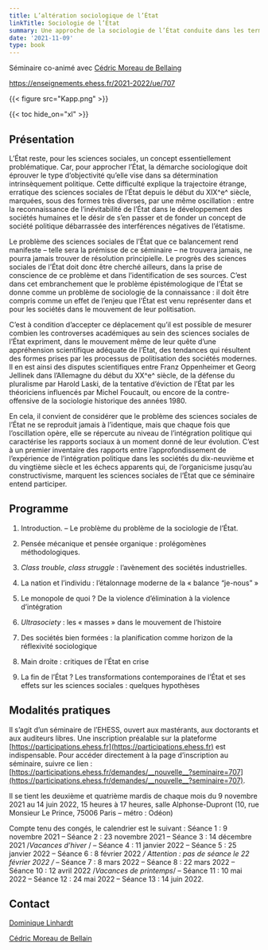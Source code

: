 ```yaml
---
title: L’altération sociologique de l’État
linkTitle: Sociologie de l’État
summary: Une approche de la sociologie de l’État conduite dans les termes de la sociologie de la connaissance.
date: '2021-11-09'
type: book
---
```


Séminaire co-animé avec [Cédric Moreau de Bellaing](https://lier-fyt.ehess.fr/membres/cedric-moreau-de-bellaing)

https://enseignements.ehess.fr/2021-2022/ue/707

{{< figure src="Kapp.png" >}}

{{< toc hide_on="xl" >}}

## Présentation

L’État reste, pour les sciences sociales, un concept essentiellement problématique. Car, pour approcher l’État, la démarche sociologique doit éprouver le type d’objectivité qu’elle vise dans sa détermination intrinsèquement politique. Cette difficulté explique la trajectoire étrange, erratique des sciences sociales de l’État depuis le début du XIX^e^ siècle, marquées, sous des formes très diverses, par une même oscillation : entre la reconnaissance de l’inévitabilité de l’État dans le développement des sociétés humaines et le désir de s’en passer et de fonder un concept de société politique débarrassée des interférences négatives de l’étatisme.

Le problème des sciences sociales de l’État que ce balancement rend manifeste – telle sera la prémisse de ce séminaire – ne trouvera jamais, ne pourra jamais trouver de résolution principielle. Le progrès des sciences sociales de l’État doit donc être cherché ailleurs, dans la prise de conscience de ce problème et dans l’identification de ses sources. C’est dans cet embranchement que le problème épistémologique de l’État se donne comme un problème de sociologie de la connaissance : il doit être compris comme un effet de l’enjeu que l’État est venu représenter dans et pour les sociétés dans le mouvement de leur politisation.

C’est à condition d’accepter ce déplacement qu’il est possible de mesurer combien les controverses académiques au sein des sciences sociales de l’État expriment, dans le mouvement même de leur quête d’une appréhension scientifique adéquate de l’État, des tendances qui résultent des formes prises par les processus de politisation des sociétés modernes. Il en est ainsi des disputes scientifiques entre Franz Oppenheimer et Georg Jellinek dans l’Allemagne du début du XX^e^ siècle, de la défense du pluralisme par Harold Laski, de la tentative d’éviction de l’État par les théoriciens influencés par Michel Foucault, ou encore de la contre-offensive de la sociologie historique des années 1980.

En cela, il convient de considérer que le problème des sciences sociales de l’État ne se reproduit jamais à l’identique, mais que chaque fois que l’oscillation opère, elle se répercute au niveau de l’intégration politique qui caractérise les rapports sociaux à un moment donné de leur évolution. C’est à un premier inventaire des rapports entre l’approfondissement de l’expérience de l’intégration politique dans les sociétés du dix-neuvième et du vingtième siècle et les échecs apparents qui, de l’organicisme jusqu’au constructivisme, marquent les sciences sociales de l’État que ce séminaire entend participer.

## Programme

1. Introduction. – Le problème du problème de la sociologie de l’État.

2. Pensée mécanique et pensée organique : prolégomènes méthodologiques.

3. _Class trouble_, _class struggle_ : l’avènement des sociétés industrielles.

4. La nation et l’individu : l’étalonnage moderne de la « balance “je-nous” »

5. Le monopole de quoi ? De la violence d’élimination à la violence d’intégration

6. _Ultrasociety_ : les « masses » dans le mouvement de l’histoire

7. Des sociétés bien formées : la planification comme horizon de la réflexivité sociologique

8. Main droite : critiques de l’État en crise

9. La fin de l’État ? Les transformations contemporaines de l’État et ses effets sur les sciences sociales : quelques hypothèses

## Modalités pratiques

Il s’agit d’un séminaire de l’EHESS, ouvert aux mastérants, aux doctorants et aux auditeurs libres. Une inscription préalable sur la plateforme [https://participations.ehess.fr](https://participations.ehess.fr) est indispensable. Pour accéder directement à la page d’inscription au séminaire, suivre ce lien : [https://participations.ehess.fr/demandes/__nouvelle__?seminaire=707](https://participations.ehess.fr/demandes/__nouvelle__?seminaire=707).

Il se tient les deuxième et quatrième mardis de chaque mois du 9 novembre 2021 au 14 juin 2022, 15 heures à 17 heures, salle Alphonse-Dupront (10, rue Monsieur Le Prince, 75006 Paris – métro : Odéon)

Compte tenu des congés, le calendrier est le suivant : Séance 1 : 9 novembre 2021 – Séance 2 : 23 novembre 2021 – Séance 3 : 14 décembre 2021 /_Vacances d’hiver_ / – Séance 4 : 11 janvier 2022 – Séance 5 : 25 janvier 2022 – Séance 6 : 8 février 2022 _/ Attention : pas de séance le 22 février 2022 /_ – Séance 7 : 8 mars 2022 – Séance 8 : 22 mars 2022 – Séance 10 : 12 avril 2022 /_Vacances de printemps_/ – Séance 11 : 10 mai 2022 – Séance 12 : 24 mai 2022 – Séance 13 : 14 juin 2022.

## Contact

[Dominique Linhardt](mailto:dominique.linhardt@ehess.fr)

[Cédric Moreau de Bellain](mailto:cedric.moreau.de.bellaing@ens.psl.eu)